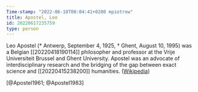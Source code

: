 ```yaml
---
Time-stamp: "2022-06-18T00:04:41+0200 mpiotrow"
title: Apostel, Leo
id: 20220617235759
type: person
---
```


Leo Apostel (* Antwerp, September 4, 1925, † Ghent, August 10, 1995) was a Belgian [[20220418190114]] philosopher and professor at the Vrije Universiteit Brussel and Ghent University.  Apostel was an advocate of interdisciplinary research and the bridging of the gap between exact science and [[20220415238200]] humanities.  ([Wikipedia](https://en.wikipedia.org/wiki/Leo_Apostel))

[@Apostel1961; @Apostel1983]
